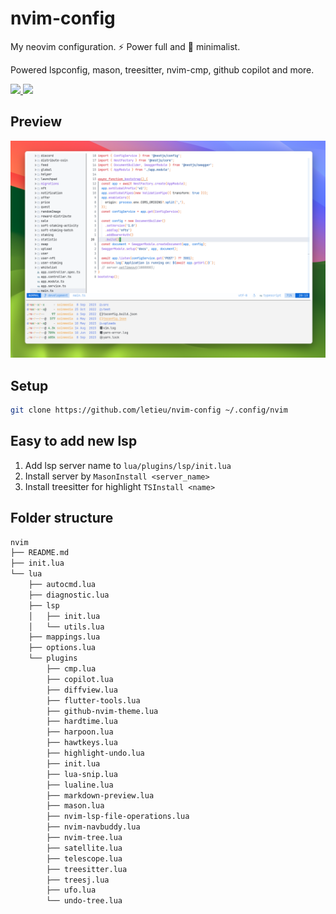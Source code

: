 # nvim-config
My neovim configuration. ⚡ Power full and 🔸 minimalist.

Powered lspconfig, mason, treesitter, nvim-cmp, github copilot and more.

<a href="https://dotfyle.com/plugins/letieu/hacker.nvim">
	<img src="https://dotfyle.com/plugins/letieu/hacker.nvim/shield?style=flat" />
</a> 
<a href="https://dotfyle.com/plugins/letieu/harpoon-lualine">
	<img src="https://dotfyle.com/plugins/letieu/harpoon-lualine/shield?style=flat" />
</a>

## Preview
<img src="https://github.com/letieu/images/blob/master/github-preview/nvim-github-light.png?raw=true" />

## Setup

```bash
git clone https://github.com/letieu/nvim-config ~/.config/nvim
```

## Easy to add new lsp
1. Add lsp server name to `lua/plugins/lsp/init.lua`
2. Install server by `MasonInstall <server_name>`
3. Install treesitter for highlight `TSInstall <name>` 

## Folder structure
```bash
nvim
├── README.md
├── init.lua
└── lua
    ├── autocmd.lua
    ├── diagnostic.lua
    ├── lsp
    │   ├── init.lua
    │   └── utils.lua
    ├── mappings.lua
    ├── options.lua
    └── plugins
        ├── cmp.lua
        ├── copilot.lua
        ├── diffview.lua
        ├── flutter-tools.lua
        ├── github-nvim-theme.lua
        ├── hardtime.lua
        ├── harpoon.lua
        ├── hawtkeys.lua
        ├── highlight-undo.lua
        ├── init.lua
        ├── lua-snip.lua
        ├── lualine.lua
        ├── markdown-preview.lua
        ├── mason.lua
        ├── nvim-lsp-file-operations.lua
        ├── nvim-navbuddy.lua
        ├── nvim-tree.lua
        ├── satellite.lua
        ├── telescope.lua
        ├── treesitter.lua
        ├── treesj.lua
        ├── ufo.lua
        └── undo-tree.lua
```

